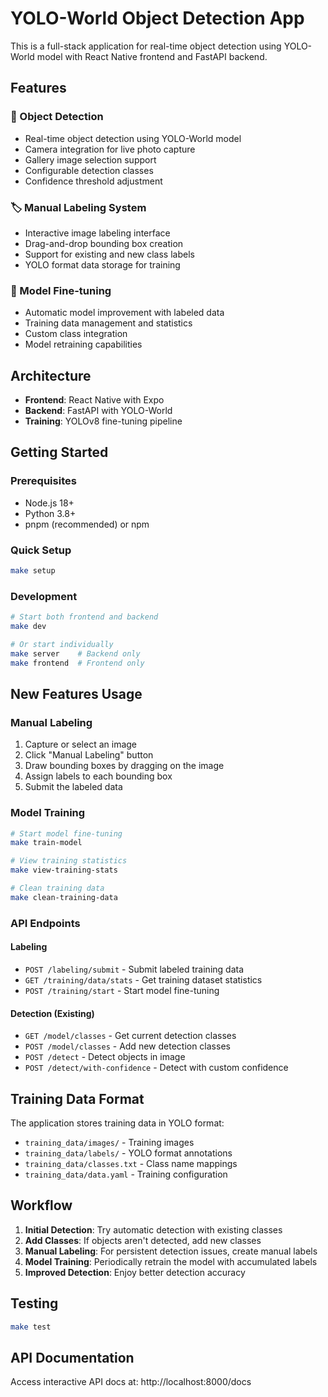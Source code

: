 # YOLO-World Object Detection App

This is a full-stack application for real-time object detection using YOLO-World model with React Native frontend and FastAPI backend.

## Features

### 🎯 Object Detection
- Real-time object detection using YOLO-World model
- Camera integration for live photo capture
- Gallery image selection support
- Configurable detection classes
- Confidence threshold adjustment

### 🏷️ Manual Labeling System
- Interactive image labeling interface
- Drag-and-drop bounding box creation
- Support for existing and new class labels
- YOLO format data storage for training

### 🤖 Model Fine-tuning
- Automatic model improvement with labeled data
- Training data management and statistics
- Custom class integration
- Model retraining capabilities

## Architecture

- **Frontend**: React Native with Expo
- **Backend**: FastAPI with YOLO-World
- **Training**: YOLOv8 fine-tuning pipeline

## Getting Started

### Prerequisites
- Node.js 18+
- Python 3.8+
- pnpm (recommended) or npm

### Quick Setup
```bash
make setup
```

### Development
```bash
# Start both frontend and backend
make dev

# Or start individually
make server    # Backend only
make frontend  # Frontend only
```

## New Features Usage

### Manual Labeling
1. Capture or select an image
2. Click "Manual Labeling" button
3. Draw bounding boxes by dragging on the image
4. Assign labels to each bounding box
5. Submit the labeled data

### Model Training
```bash
# Start model fine-tuning
make train-model

# View training statistics
make view-training-stats

# Clean training data
make clean-training-data
```

### API Endpoints

#### Labeling
- `POST /labeling/submit` - Submit labeled training data
- `GET /training/data/stats` - Get training dataset statistics
- `POST /training/start` - Start model fine-tuning

#### Detection (Existing)
- `GET /model/classes` - Get current detection classes
- `POST /model/classes` - Add new detection classes
- `POST /detect` - Detect objects in image
- `POST /detect/with-confidence` - Detect with custom confidence

## Training Data Format

The application stores training data in YOLO format:
- `training_data/images/` - Training images
- `training_data/labels/` - YOLO format annotations
- `training_data/classes.txt` - Class name mappings
- `training_data/data.yaml` - Training configuration

## Workflow

1. **Initial Detection**: Try automatic detection with existing classes
2. **Add Classes**: If objects aren't detected, add new classes
3. **Manual Labeling**: For persistent detection issues, create manual labels
4. **Model Training**: Periodically retrain the model with accumulated labels
5. **Improved Detection**: Enjoy better detection accuracy

## Testing
```bash
make test
```

## API Documentation
Access interactive API docs at: http://localhost:8000/docs
